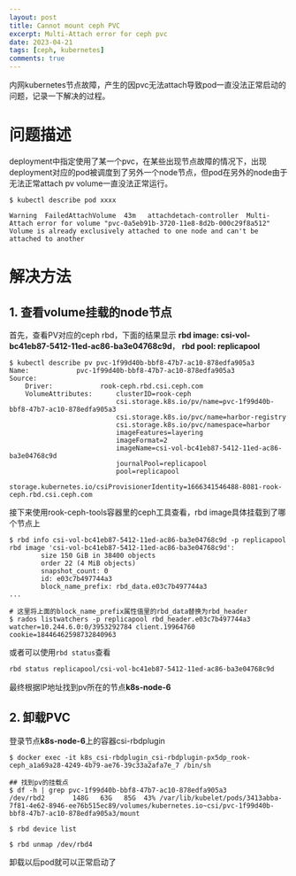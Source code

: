 ```yaml
---
layout: post
title: Cannot mount ceph PVC
excerpt: Multi-Attach error for ceph pvc
date: 2023-04-21
tags: [ceph, kubernetes]
comments: true
---
```



内网kubernetes节点故障，产生的因pvc无法attach导致pod一直没法正常启动的问题，记录一下解决的过程。

# 问题描述

deployment中指定使用了某一个pvc，在某些出现节点故障的情况下，出现deployment对应的pod被调度到了另外一个node节点，但pod在另外的node由于无法正常attach pv volume一直没法正常运行。

```shell
$ kubectl describe pod xxxx

Warning  FailedAttachVolume  43m   attachdetach-controller  Multi-Attach error for volume "pvc-0a5eb91b-3720-11e8-8d2b-000c29f8a512" Volume is already exclusively attached to one node and can't be attached to another
```

# 解决方法

## 1. 查看volume挂载的node节点

首先，查看PV对应的ceph rbd，下面的结果显示 **rbd image: csi-vol-bc41eb87-5412-11ed-ac86-ba3e04768c9d**，
**rbd pool: replicapool**

```shell
$ kubectl describe pv pvc-1f99d40b-bbf8-47b7-ac10-878edfa905a3
Name:            pvc-1f99d40b-bbf8-47b7-ac10-878edfa905a3
Source:
    Driver:            rook-ceph.rbd.csi.ceph.com
    VolumeAttributes:      clusterID=rook-ceph
                           csi.storage.k8s.io/pv/name=pvc-1f99d40b-bbf8-47b7-ac10-878edfa905a3
                           csi.storage.k8s.io/pvc/name=harbor-registry
                           csi.storage.k8s.io/pvc/namespace=harbor
                           imageFeatures=layering
                           imageFormat=2
                           imageName=csi-vol-bc41eb87-5412-11ed-ac86-ba3e04768c9d
                           journalPool=replicapool
                           pool=replicapool
                           storage.kubernetes.io/csiProvisionerIdentity=1666341546488-8081-rook-ceph.rbd.csi.ceph.com
```

接下来使用rook-ceph-tools容器里的ceph工具查看，rbd image具体挂载到了哪个节点上

```shell
$ rbd info csi-vol-bc41eb87-5412-11ed-ac86-ba3e04768c9d -p replicapool
rbd image 'csi-vol-bc41eb87-5412-11ed-ac86-ba3e04768c9d':
        size 150 GiB in 38400 objects
        order 22 (4 MiB objects)
        snapshot_count: 0
        id: e03c7b497744a3
        block_name_prefix: rbd_data.e03c7b497744a3
...

# 这里将上面的block_name_prefix属性值里的rbd_data替换为rbd_header
$ rados listwatchers -p replicapool rbd_header.e03c7b497744a3
watcher=10.244.6.0:0/3953292784 client.19964760 cookie=18446462598732840963
```

或者可以使用`rbd status`查看

```bash
rbd status replicapool/csi-vol-bc41eb87-5412-11ed-ac86-ba3e04768c9d
```

最终根据IP地址找到pv所在的节点**k8s-node-6**

## 2. 卸载PVC

登录节点**k8s-node-6**上的容器csi-rbdplugin

```shell
$ docker exec -it k8s_csi-rbdplugin_csi-rbdplugin-px5dp_rook-ceph_a1a69a28-4249-4b79-ae76-39c33a2afa7e_7 /bin/sh
 
## 找到pv的挂载点
$ df -h | grep pvc-1f99d40b-bbf8-47b7-ac10-878edfa905a3
/dev/rbd2       148G   63G   85G  43% /var/lib/kubelet/pods/3413abba-7f81-4e62-8946-ee76b515ec89/volumes/kubernetes.io~csi/pvc-1f99d40b-bbf8-47b7-ac10-878edfa905a3/mount

$ rbd device list

$ rbd unmap /dev/rbd4
```
卸载以后pod就可以正常启动了
